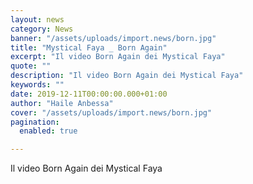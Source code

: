 ```yaml
---
layout: news
category: News
banner: "/assets/uploads/import.news/born.jpg"
title: "Mystical Faya _ Born Again"
excerpt: "Il video Born Again dei Mystical Faya"
quote: ""
description: "Il video Born Again dei Mystical Faya"
keywords: ""
date: 2019-12-11T00:00:00.000+01:00
author: "Haile Anbessa"
cover: "/assets/uploads/import.news/born.jpg"
pagination:
  enabled: true

---
```


Il video Born Again dei Mystical Faya